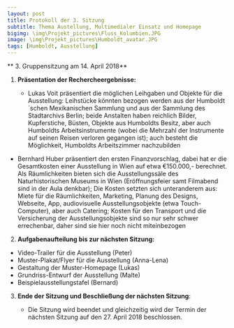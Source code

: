 ```yaml
---
layout: post
title: Protokoll der 3. Sitzung
subtitle: Thema Austellung, Multimedialer Einsatz und Homepage 
bigimg: \img\Projekt_pictures\Fluss_Kolumbien.JPG
image: \img\Projekt_pictures\Humboldt_avatar.JPG
tags: [Humboldt, Ausstellung]
---
```



** 3. Gruppensitzung am 14. April 2018**

1. **Präsentation der Rechercheergebnisse:**

   - Lukas Voit präsentiert die möglichen Leihgaben und Objekte für die Ausstellung: Leihstücke könnten bezogen werden aus der Humboldt´schen Mexikanischen Sammlung und aus der Sammlung des Stadtarchivs Berlin; beide Anstalten haben reichlich Bilder, Kupferstiche, Büsten, Objekte aus Humboldts Besitz, aber auch Humboldts Arbeitsinstrumente (wobei die Mehrzahl der Instrumente auf seinen Reisen verloren gegangen ist); auch besteht die Möglichkeit, Humboldts Arbeitszimmer nachzubilden 
  - Bernhard Huber präsentiert den ersten Finanzvorschlag, dabei hat er die Gesamtkosten einer Ausstellung in Wien auf etwa €150.000,- berechnet. Als Räumlichkeiten bieten sich die Ausstellungssäle des Naturhistorischen Museums in Wien (Eröffnungsfeier samt Filmabend sind in der Aula denkbar); Die Kosten setzten sich unteranderem aus: Miete für die Räumlichkeiten, Marketing, Planung des Designs, Webseite, App, audiovisuelle Ausstellungsobjekte (etwa Touch-Computer), aber auch Catering; Kosten für den Transport und die Versicherung der Ausstellungsobjekte sind so nur sehr schwer errechenbar, daher sind sie hier noch nicht miteinbezogen


2. **Aufgabenaufteilung bis zur nächsten Sitzung:**

  - Video-Trailer für die Ausstellung (Peter)
  - Muster-Plakat/Flyer für die Ausstellung (Anna-Lena)
  - Gestaltung der Muster-Homepage (Lukas)
  - Grundriss-Entwurf der Ausstellung (Malte)
  - Beispielausstellungstafel (Bernard)



3. **Ende der Sitzung und Beschließung der nächsten Sitzung**:

    - Die Sitzung wird beendet und gleichzeitig wird der Termin der nächsten Sitzung auf den 27. April 2018 beschlossen. 
    
    
                                                                